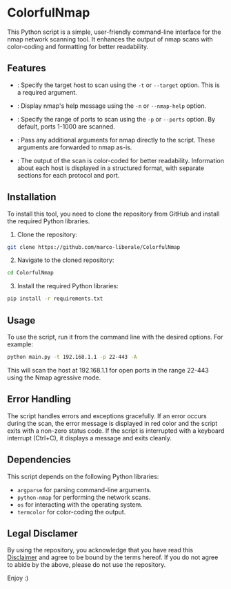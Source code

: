 # ColorfulNmap
This Python script is a simple, user-friendly command-line interface for the nmap network scanning tool. It enhances the output of nmap scans with color-coding and formatting for better readability.

## Features

- : Specify the target host to scan using the `-t` or `--target` option. This is a required argument.
    

- : Display nmap's help message using the `-n` or `--nmap-help` option.
    

- : Specify the range of ports to scan using the `-p` or `--ports` option. By default, ports 1-1000 are scanned.
    

- : Pass any additional arguments for nmap directly to the script. These arguments are forwarded to nmap as-is.
    

- : The output of the scan is color-coded for better readability. Information about each host is displayed in a structured format, with separate sections for each protocol and port.
    

## Installation

To install this tool, you need to clone the repository from GitHub and install the required Python libraries.

1. Clone the repository:

```bash
git clone https://github.com/marco-liberale/ColorfulNmap
```



2. Navigate to the cloned repository:

```bash
cd ColorfulNmap
```



3. Install the required Python libraries:

```bash
pip install -r requirements.txt
```

## Usage

To use the script, run it from the command line with the desired options. For example:

```bash
python main.py -t 192.168.1.1 -p 22-443 -A
```

This will scan the host at 192.168.1.1 for open ports in the range 22-443 using the Nmap agressive mode.

## Error Handling

The script handles errors and exceptions gracefully. If an error occurs during the scan, the error message is displayed in red color and the script exits with a non-zero status code. If the script is interrupted with a keyboard interrupt (Ctrl+C), it displays a message and exits cleanly.

## Dependencies

This script depends on the following Python libraries:

- `argparse` for parsing command-line arguments.
- `python-nmap` for performing the network scans.
- `os` for interacting with the operating system.
- `termcolor` for color-coding the output.

## Legal Disclamer
By using the repository, you acknowledge that you have read this [Disclaimer](https://github.com/marco-liberale/ColorfulNmap/blob/main/legal_disclamer.md) and agree to be bound by the terms hereof.
If you do not agree to abide by the above, please do not use the repository.



Enjoy :)
